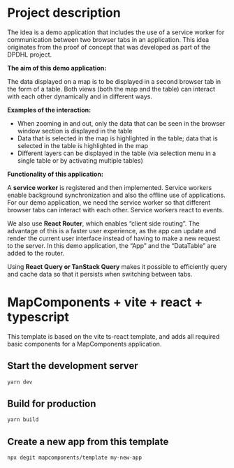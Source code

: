 # Project description

The idea is a demo application that includes the use of a service worker for communication between two browser tabs in an application. This idea originates from the proof of concept that was developed as part of the DPDHL project.

**The aim of this demo application:**

The data displayed on a map is to be displayed in a second browser tab in the form of a table. Both views (both the map and the table) can interact with each other dynamically and in different ways.

**Examples of the interaction:**
- When zooming in and out, only the data that can be seen in the browser window section is displayed in the table
- Data that is selected in the map is highlighted in the table; data that is selected in the table is highlighted in the map
- Different layers can be displayed in the table (via selection menu in a single table or by activating multiple tables)


**Functionality of this application:**

A **service worker** is registered and then implemented. Service workers enable background synchronization and also the offline use of applications. For our demo application, we need the service worker so that different browser tabs can interact with each other. Service workers react to events.

We also use **React Router**, which enables “client side routing”. The advantage of this is a faster user experience, as the app can update and render the current user interface instead of having to make a new request to the server.
In this demo application, the “App” and the “DataTable” are added to the router.

Using **React Query or TanStack Query** makes it possible to efficiently query and cache data so that it persists when switching between tabs.

# MapComponents + vite + react + typescript

This template is based on the vite ts-react template, and adds all 
required basic components for a MapComponents application.

## Start the development server

```bash
yarn dev
```

## Build for production

```bash
yarn build
```

## Create a new app from this template

```bash
npx degit mapcomponents/template my-new-app
```